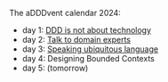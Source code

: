 The aDDDvent calendar 2024:
- day 1: [DDD is not about technology](/ddd-is-not-about-technology)
- day 2: [Talk to domain experts](/ddd-talk-to-domain-experts)
- day 3: [Speaking ubiquitous language](ddd-speaking-ubiquitous-language)
- day 4: Designing Bounded Contexts
- day 5: (tomorrow)